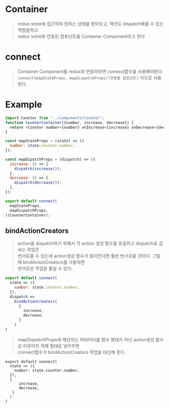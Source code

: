 # Container
> redux store에 접근하여 원하는 상태를 받아오고, 액션도 dispatch해줄 수 있는 역할을하고  
> redux sotre와 연동된 컴포넌트를 Container Component라고 한다

# connect
> Container Component를 redux와 연동하려면 connect함수를 사용해야한다.
`connect(mapStateProps, mapDispatchProps)(연동할 컴포넌트)` 식으로 사용한다.

# Example
```javascript
import Counter from "../components/Counter";
function CounterContainer({number, increase, decrease}) {
  return <Counter number={number} onIncrease={increase} onDecrease={decrease} />
}

const mapStateProps = (state) => ({
  number: state.counter.number,
});

const mapDipatchProps = (dispatch) => ({
  increase: () => {
    dispatch(increase());
  },
  decrease: () => {
    dispatch(decrease());
  },
});

export default connect(
  mapStateProps,
  mapDispatchProps,
)(CounterContainer);
```

## bindActionCreators
> action을 dispatch하기 위해서 각 action 생성 함수를 호출하고 dispatch로 감싸는 작업은  
> 번거로울 수 있는데 action생성 함수가 많아진다면 훨씬 번거로울 것이다. 그럴 때 bindActionCreators를 사용하면  
> 번거로운 작업을 줄일 수 있다.
```javascript
export default connect(
  state => ({
    number: state.counter.number,
  }),
  dispatch => 
    bindActionCreators(
      {
        increase,
        decrease,
      }
    )
)
```
> mapDispatchProps에 해당하는 파라미터를 함수 형태가 아닌 action생성 함수로 이루어진 객체 형태로 넣어주면  
> connect함수가 bindActionCreators 작업을 대신해 준다.
```
export default connect(
  state => ({
    number: state.counter.number,
  }),
  {
      increase,
      decrease,
   }
  )
)
```
